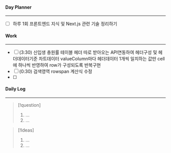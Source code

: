 
#### Day Planner
---
- [ ] 하루 1회 프론트엔드 지식 및 Next.js 관련 기술 정리하기


#### Work
---
- [ ] (3:30) 신입생 충원률 테이블 헤더 따로 받아오는 API연동하여 헤더구성 및 헤더데이터기준 차트데이터 valueColumn마다 헤더데이터 1개씩 일치하는 값만 cell에 하나씩 반영하여 row가 구성되도록 반복구현
- [ ] (0:30) 검색영역 rowspan 계산식 수정
- [ ] 


#### Daily Log
---
> [!question]
> 1. ...
> 2. ...

> [!Ideas]
> 1. ...
> 2. ...



